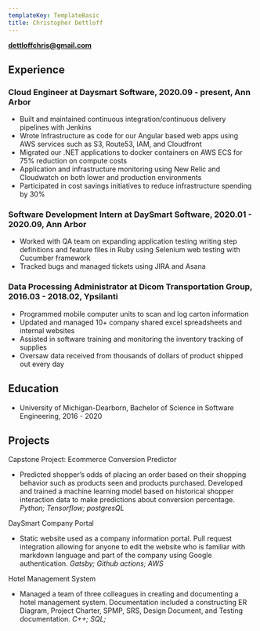 ```yaml
---
templateKey: TemplateBasic
title: Christopher Dettloff
---
```


**dettloffchris@gmail.com**

## Experience

### Cloud Engineer at Daysmart Software, 2020.09 - present, Ann Arbor

- Built and maintained continuous integration/continuous delivery pipelines with Jenkins
- Wrote Infrastructure as code for our Angular based web apps using AWS services such as S3, Route53, IAM, and Cloudfront 
- Migrated our .NET applications to docker containers on AWS ECS for 75% reduction on compute costs
- Application and infrastructure monitoring using New Relic and Cloudwatch on both lower and production environments
- Participated in cost savings initiatives to reduce infrastructure spending by 30%
### Software Development Intern at DaySmart Software, 2020.01 - 2020.09, Ann Arbor

- Worked with QA team on expanding application testing writing step definitions and feature files in Ruby using Selenium web testing with Cucumber framework
- Tracked bugs and managed tickets using JIRA and Asana
### Data Processing Administrator at Dicom Transportation Group, 2016.03 - 2018.02, Ypsilanti

- Programmed mobile computer units to scan and log carton information
- Updated and managed 10+ company shared excel spreadsheets and internal websites
- Assisted in software training and monitoring the inventory tracking of supplies
- Oversaw data received from thousands of dollars of product shipped out every day

## Education

- University of Michigan-Dearborn, Bachelor of Science in Software Engineering, 2016 - 2020

## Projects

Capstone Project: Ecommerce Conversion Predictor

- Predicted shopper’s odds of placing an order based on their shopping behavior such as products seen and products purchased. Developed and trained a machine learning model based on historical shopper interaction data to make predictions about conversion percentage. _Python; Tensorflow; postgresQL_

DaySmart Company Portal

- Static website used as a company information portal. Pull request integration allowing for anyone to edit the website who is familiar with markdown language and part of the company using Google authentication. _Gatsby; Github actions; AWS_

Hotel Management System

- Managed a team of three colleagues in creating and documenting a hotel management system. Documentation included a constructing ER Diagram, Project Charter, SPMP, SRS, Design Document, and Testing documentation. _C++; SQL;_

